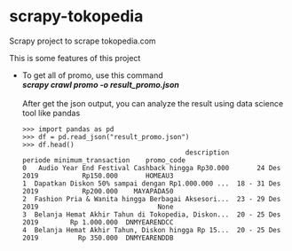 # scrapy-tokopedia
Scrapy project to scrape tokopedia.com

This is some features of this project
<ul>
  <li>
    To get all of promo, use this command<br>
    <b><i>scrapy crawl promo -o result_promo.json</i></b>
    <br><br>
    After get the json output, you can analyze the result using data science tool like pandas   
 
    >>> import pandas as pd
    >>> df = pd.read_json("result_promo.json")
    >>> df.head()
                                             description           periode minimum_transaction    promo_code
    0   Audio Year End Festival Cashback hingga Rp30.000       24 Des 2019           Rp150.000       HOMEAU3
    1  Dapatkan Diskon 50% sampai dengan Rp1.000.000 ...  18 - 31 Des 2019           Rp200.000    MAYAPADA50
    2  Fashion Pria & Wanita hingga Berbagai Aksesori...  23 - 29 Des 2019                              None
    3  Belanja Hemat Akhir Tahun di Tokopedia, Diskon...  20 - 25 Des 2019        Rp 1.000.000  DNMYEARENDCC
    4  Belanja Hemat Akhir Tahun, Diskon hingga Rp 15...  20 - 25 Des 2019          Rp 350.000  DNMYEARENDDB
  </li>
  <br>
  
</ul>
